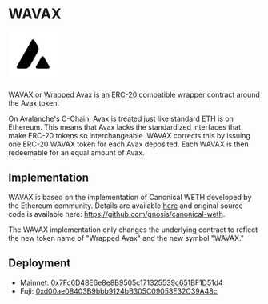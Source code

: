 # WAVAX
<img src="imgs/logo.png" width="100">

WAVAX or Wrapped Avax is an [ERC-20](https://github.com/ethereum/EIPs/blob/master/EIPS/eip-20.md) compatible wrapper contract around the Avax token.

On Avalanche's C-Chain, Avax is treated just like standard ETH is on Ethereum. This means that Avax lacks the standardized interfaces that make ERC-20 tokens so interchangeable. WAVAX corrects this by issuing one ERC-20 WAVAX token for each Avax deposited. Each WAVAX is then redeemable for an equal amount of Avax.

## Implementation
WAVAX is based on the implementation of Canonical WETH developed by the Ethereum community. Details are available [here](https://blog.0xproject.com/canonical-weth-a9aa7d0279dd) and original source code is available here: https://github.com/gnosis/canonical-weth.

The WAVAX implementation only changes the underlying contract to reflect the new token name of "Wrapped Avax" and the new symbol "WAVAX."

## Deployment
- Mainnet: [0x7Fc6D48E6e8e8B9505c171325539c651BF1D51d4](https://cchain.explorer.avax.network/address/0x7Fc6D48E6e8e8B9505c171325539c651BF1D51d4/transactions)
- Fuji: [0xd00ae08403B9bbb9124bB305C09058E32C39A48c](https://cchain.explorer.avax-test.network/address/0xd00ae08403B9bbb9124bB305C09058E32C39A48c/transactions)
